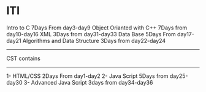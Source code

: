# ITI
Intro to C 7Days From day3-day9 
Object Orianted with C++ 7Days from day10-day16
XML 3Days from day31-day33
Data Base 5Days From day17-day21
Algorithms and Data Structure 3Days from day22-day24
___________________________________________
CST contains 
_____________
1- HTML/CSS 2Days From day1-day2
2- Java Script 5Days from day25-day30
3- Advanced Java Script 3days from day34-day36

 
             
